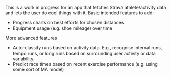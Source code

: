 This is a work in progress for an app that fetches Strava athlete/activity data and lets the user do cool things with it.
Basic intended features to add:
- Progress charts on best efforts for chosen distances
- Equipment usage (e.g. shoe mileage) over time

More advanced features
- Auto-classify runs based on activity data. E.g., recognise interval runs, tempo runs, or long runs based on surrounding user activity or data variability.
- Predict race times based on recent exercise performance (e.g. using some sort of MA model)
